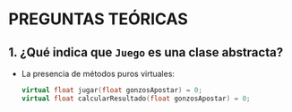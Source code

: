 # PREGUNTAS TEÓRICAS

## 1. ¿Qué indica que `Juego` es una clase abstracta?
- La presencia de métodos puros virtuales:
  ```cpp
  virtual float jugar(float gonzosApostar) = 0;
  virtual float calcularResultado(float gonzosApostar) = 0;
